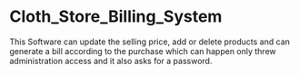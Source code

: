 # Cloth_Store_Billing_System
This Software can update the selling price, add or delete products and can generate a bill according to the purchase which can happen only threw administration access 
and it also asks for a password.
